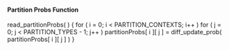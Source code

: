 #### Partition Probs Function

<div class="syntax">
read_partitionProbs( ) {
    for ( i = 0; i < PARTITION_CONTEXTS; i++ )
        for ( j = 0; j < PARTITION_TYPES - 1; j++ )
            partitionProbs[ i ][ j ] = diff_update_prob( partitionProbs[ i ][ j ] )
}

</div>
